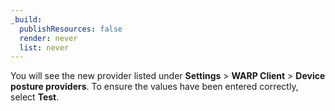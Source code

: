 ```yaml
---
_build:
  publishResources: false
  render: never
  list: never
---
```


You will see the new provider listed under **Settings** > **WARP Client** > **Device posture providers**. To ensure the values have been entered correctly, select **Test**.